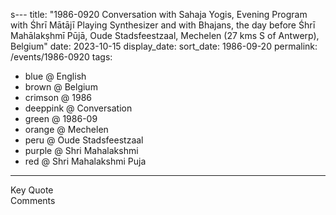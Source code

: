 s---
title: "1986-0920 Conversation with Sahaja Yogis, Evening Program with Śhrī Mātājī Playing Synthesizer and with Bhajans, the day before Śhrī Mahālakṣhmī Pūjā, Oude Stadsfeestzaal, Mechelen (27 kms S of Antwerp), Belgium"
date: 2023-10-15
display_date: 
sort_date: 1986-09-20
permalink: /events/1986-0920
tags:
  - blue @ English
  - brown @ Belgium
  - crimson @ 1986
  - deeppink @ Conversation
  - green @ 1986-09
  - orange @ Mechelen
  - peru @ Oude Stadsfeestzaal
  - purple @ Shri Mahalakshmi 
  - red @ Shri Mahalakshmi Puja
---

<wave-list>
  <list-title color="green" width="75">Key Quote</list-title>
  <list-item color="BlanchedAlmond"  width="200"></list-item>
  <list-item color="Lavender"></list-item>
  <list-item color="BlanchedAlmond"></list-item>
</wave-list>

<br>

<wave-list>
  <list-title color="green" width="75">Comments</list-title>
  <list-item color="BlanchedAlmond"  width="200"></list-item>
  <list-item color="Lavender"></list-item>
  <list-item color="BlanchedAlmond"></list-item>
</wave-list>